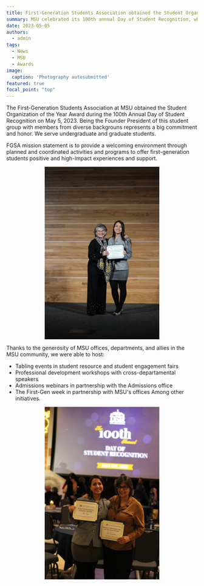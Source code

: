```yaml
---
title: First-Generation Students Association obtained the Student Organization of the Year award
summary: MSU celebrated its 100th annual Day of Student Recognition, where the university awarded students and groups in five categories.
date: 2023-05-05
authors:
  - admin
tags:
  - News
  - MSU
  - Awards
image:
  caption: 'Photography autosubmitted'
featured: true
focal_point: "top"
---
```


The First-Generation Students Association at MSU obtained the Student Organization of the Year Award during the 100th Annual Day of Student Recognition on May 5, 2023. Being the Founder President of this student group with members from diverse backgrouns represents a big commitment and honor. We serve undergraduate and graduate students.

FGSA mission statement is to provide a welcoming environment through planned and coordinated activities and programs to offer first-generation students positive and high-impact experiences and support. 

<div style="display: flex; justify-content: center;">
    <img src="d.jpg" alt="figure" width="60%">
</div>

Thanks to the generosity of MSU offices, departments, and allies in the MSU community, we were able to host:
- Tabling events in student resource and student engagement fairs
- Professional development workshops with cross-departamental speakers
- Admissions webinars in partnership with the Admissions office
- The First-Gen week in partnership with MSU's offices
Among other initiatives.

<div style="display: flex; justify-content: center;">
    <img src="c.jpg" alt="figure" width="60%">
</div>


